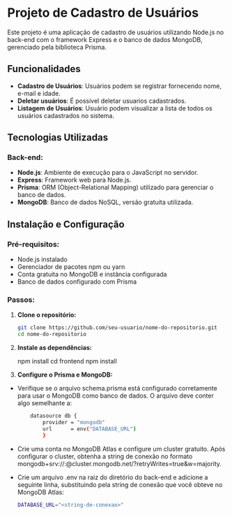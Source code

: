 # Projeto de Cadastro de Usuários

Este projeto é uma aplicação de cadastro de usuários utilizando Node.js no back-end com o framework Express e o banco de dados MongoDB, gerenciado pela biblioteca Prisma.
## Funcionalidades
- **Cadastro de Usuários**: Usuários podem se registrar fornecendo nome, e-mail e idade.
- **Deletar usuários**: É possivel deletar usuarios cadastrados.
- **Listagem de Usuários**: Usuário podem visualizar a lista de todos os usuários cadastrados no sistema.
## Tecnologias Utilizadas

### Back-end:
- **Node.js**: Ambiente de execução para o JavaScript no servidor.
- **Express**: Framework web para Node.js.
- **Prisma**: ORM (Object-Relational Mapping) utilizado para gerenciar o banco de dados.
- **MongoDB**: Banco de dados NoSQL, versão gratuita utilizada.


## Instalação e Configuração

### Pré-requisitos:
- Node.js instalado
- Gerenciador de pacotes npm ou yarn
- Conta gratuita no MongoDB e instância configurada
- Banco de dados configurado com Prisma

### Passos:

1. **Clone o repositório:**

   ```bash
   git clone https://github.com/seu-usuario/nome-do-repositorio.git
   cd nome-do-repositorio

2. **Instale as dependências:**

    npm install
    cd frontend
    npm install

3. **Configure o Prisma e MongoDB:**

- Verifique se o arquivo schema.prisma está configurado corretamente para usar o MongoDB como banco de dados. O arquivo deve conter algo semelhante a:

    ```bash
        datasource db {
            provider = "mongodb"
            url      = env("DATABASE_URL")
            }

- Crie uma conta no MongoDB Atlas e configure um cluster gratuito. Após configurar o cluster, obtenha a string de conexão no formato mongodb+srv://<username>:<password>@cluster.mongodb.net/<database>?retryWrites=true&w=majority.

- Crie um arquivo .env na raiz do diretório do back-end e adicione a seguinte linha, substituindo <string-de-conexao> pela string de conexão que você obteve no MongoDB Atlas:

    ```bash
    DATABASE_URL="<string-de-conexao>"


